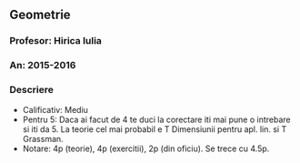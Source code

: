 ## Geometrie
### Profesor: Hirica Iulia
### An: 2015-2016
### Descriere
* Calificativ: Mediu
* Pentru 5: Daca ai facut de 4 te duci la corectare iti mai pune o intrebare si iti da 5. La teorie cel mai probabil e T Dimensiunii pentru apl. lin. si T Grassman.
* Notare: 4p (teorie), 4p (exercitii), 2p (din oficiu). Se trece cu 4.5p.